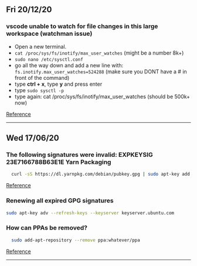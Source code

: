 ## Fri 20/12/20
### vscode unable to watch for file changes in this large workspace (watchman issue)
- Open a new terminal.
- `cat /proc/sys/fs/inotify/max_user_watches` (might be a number 8k+)
- `sudo nano /etc/sysctl.conf`
- go all the way down and add a new line with: `fs.inotify.max_user_watches=524288` (make sure you DONT have a # in front of the command)
- type **ctrl + x**, type **y** and press enter
- type `sudo sysctl -p`
- type again: cat /proc/sys/fs/inotify/max_user_watches (should be 500k+ now)

[Reference](https://stackoverflow.com/a/56292289/5277438)

---

## Wed 17/06/20
### The following signatures were invalid: EXPKEYSIG 23E7166788B63E1E Yarn Packaging 
```sh
  curl -sS https://dl.yarnpkg.com/debian/pubkey.gpg | sudo apt-key add -
```
[Reference](https://github.com/yarnpkg/yarn/issues/7866)

### Renewing all expired GPG signatures
```bash	
sudo apt-key adv --refresh-keys --keyserver keyserver.ubuntu.com	
```

### How can PPAs be removed? 
```bash
  sudo add-apt-repository --remove ppa:whatever/ppa
```
[Reference](https://askubuntu.com/questions/307/how-can-ppas-be-removed)

---
